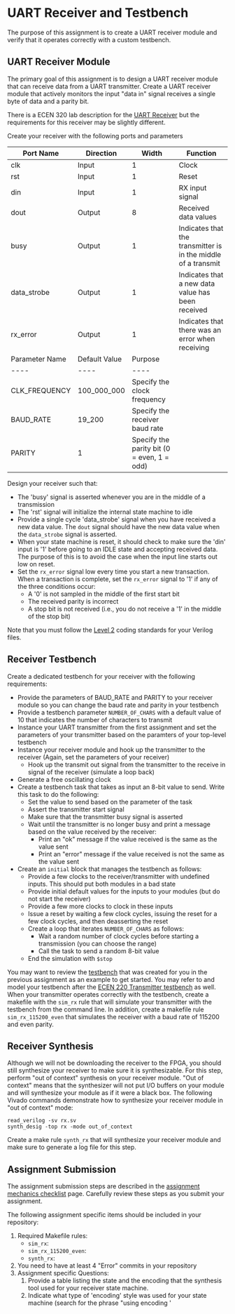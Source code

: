 
<!--
Notes:
-- Any _new_ coding standards to add? It would be nice to add something for this assignment


-->

# UART Receiver and Testbench

The purpose of this assignment is to create a UART receiver module and verify that it operates correctly with a custom testbench.
<!--
You will also be creating a UART transmitter simulation model as part of the assignment verification.
-->


<!--
## Assignment Instructions

Create a new directory in your repository as described above and put all the files for this assignment within this directory.

### Create a UART transmitter simulation model

Create a Verilog simulation model that simulates the operation of a transmitter.
Your transmitter should be parameterizable in terms of baud rate, parity, and clock frequency.
You should design your transmitter model such that: 
  * Print a message when starting a transmission (and indicate the value sent and parity mode)
  * Print a message when you are done with a transmission

| Parameter Name | Default Value | Purpose |
| ---- | ---- | ---- |
| CLK_FREQUECY | 100_000_000 | Specify the clock frequency |
| BAUD_RATE  | 19_200 | Specify the transmit baud rate |
| PARITY | 1 | Specify the parity bit (0 = even, 1 = odd) |

Design your transmitter model as a simple, non-synthesizable model using the testbench principles discussed in class (you may want to refer to the [rx_model.sv](../uart_transmitter/rx_model.sv) used in the previous assignment).

**TODO**: Add a reset?
-->

## UART Receiver Module

The primary goal of this assignment is to design a UART receiver module that can receive data from a UART transmitter.
Create a UART receiver module that actively monitors the input "data in" signal receives a single byte of data and a parity bit.
<!-- 
Note that all other modules or testbenches you create for this assignment can use any Verilog or SystemVerilog constructs.
The intent of this requirement is to give you practice using old style `reg` and `wire` data types.
-->
There is a ECEN 320 lab description for the [UART Receiver](https://byu-cpe.github.io/ecen320/labs/lab-11/) but the requirements for this receiver may be slightly different.

Create your receiver with the following ports and parameters

| Port Name | Direction | Width | Function |
| ---- | ---- | ---- | ----  |
| clk | Input | 1 | Clock |
| rst | Input | 1 | Reset |
| din | Input | 1 | RX input signal |
| dout | Output | 8 | Received data values |
| busy | Output | 1 | Indicates that the transmitter is in the middle of a transmit |
| data_strobe | Output | 1 | Indicates that a new data value has been received |
| rx_error | Output | 1 | Indicates that there was an error when receiving |
| Parameter Name | Default Value | Purpose |
| ---- | ---- | ---- |
| CLK_FREQUENCY | 100_000_000 | Specify the clock frequency |
| BAUD_RATE  | 19_200 | Specify the receiver baud rate |
| PARITY | 1 | Specify the parity bit (0 = even, 1 = odd) |

Design your receiver such that:
* The 'busy' signal is asserted whenever you are in the middle of a transmission
* The 'rst' signal will initialize the internal state machine to idle
* Provide a single cycle 'data_strobe' signal when you have received a new data value. The `dout` signal should have the new data value when the `data_strobe` signal is asserted.
* When your state machine is reset, it should check to make sure the 'din' input is '1' before going to an IDLE state and accepting received data. The purpose of this is to avoid the case when the input line starts out low on reset.
* Set the `rx_error` signal low every time you start a new transaction. When a transaction is complete, set the `rx_error` signal to '1' if any of the three conditions occur:
  * A '0' is not sampled in the middle of the first start bit
  * The received parity is incorrect
  * A stop bit is not received (i.e., you do not receive a '1' in the middle of the stop bit)

<!--
    If you get a reset and the input din is a '0' then you should go to some sort of "Startup" type state that just sits there and waits until din goes high. Once din goes high you can go into an idle state to wait for din to go to 0 again. The reason for this is that you do not want to just immediately start receiveing a character upon reset. You want to start up in a known state.
-->

Note that you must follow the [Level 2](../resources/coding_standard#level_2) coding standards for your Verilog files.

## Receiver Testbench

Create a dedicated testbench for your receiver with the following requirements:
  * Provide the parameters of BAUD_RATE and PARITY to your receiver module so you can change the baud rate and parity in your testbench
  * Provide a testbench parameter `NUMBER_OF_CHARS` with a default value of 10 that indicates the number of characters to transmit    
  * Instance your UART transmitter from the first assignment and set the parameters of your transmitter based on the paramters of your top-level testbench
  * Instance your receiver module and hook up the transmitter to the receiver (Again, set the parameters of your receiver)
    * Hook up the transmit out signal from the transmitter to the receive in signal of the receiver (simulate a loop back)
  * Generate a free oscillating clock
  * Create a testbench task that takes as input an 8-bit value to send. Write this task to do the following:
    * Set the value to send based on the parameter of the task
    * Assert the transmitter start signal
    * Make sure that the transmitter busy signal is asserted
    * Wait until the transmitter is no longer busy and print a message based on the value received by the receiver:
      * Print an "ok" message if the value received is the same as the value sent
      * Print an "error" message if the value received is not the same as the value sent
  * Create an `initial` block that manages the testbench as follows:
    * Provide a few clocks to the receiver/transmitter with undefined inputs. This should put both modules in a bad state
    * Provide initial default values for the inputs to your modules (but do not start the receiver)
    * Provide a few more clocks to clock in these inputs
    * Issue a reset by waiting a few clock cycles, issuing the reset for a few clock cycles, and then deasserting the reset
    * Create a loop that iterates `NUMBER_OF_CHARS` as follows:
      * Wait a random number of clock cycles before starting a transmission (you can choose the range)
      * Call the task to send a random 8-bit value
    * End the simulation with `$stop`

You may want to review the [testbench](../tx_sim/tx_tb.sv) that was created for you in the previous assignment as an example to get started.
You may refer to and model your testbench after the [ECEN 220 Transmitter testbench](http://ecen220wiki.groups.et.byu.net/resources/testbenches/tb_tx.sv) as well.
When your transmitter operates correctly with the testbench, create a makefile with the `sim_rx` rule that will simulate your transmitter with the testbench from the command line.
In addition, create a makefile rule `sim_rx_115200_even` that simulates the receiver with a baud rate of 115200 and even parity.

## Receiver Synthesis

Although we will not be downloading the receiver to the FPGA, you should still synthesize your receiver to make sure it is synthesizable.
For this step, perform "out of context" synthesis on your receiver module.
"Out of context" means that the synthesizer will not put I/O buffers on your module and will synthesize your module as if it were a black box.
The following Vivado commands demonstrate how to synthesize your receiver module in "out of context" mode:

```
read_verilog -sv rx.sv
synth_desig -top rx -mode out_of_context
```
Create a make rule `synth_rx` that will synthesize your receiver module and make sure to generate a log file for this step.

## Assignment Submission

The assignment submission steps are described in the [assignment mechanics checklist](../resources/assignment_mechanics.md#assignment-submission-checklist) page.
Carefully review these steps as you submit your assignment.

The following assignment specific items should be included in your repository:

1. Required Makefile rules:
    * `sim_rx`: 
    * `sim_rx_115200_even`: 
    * `synth_rx`:
1. You need to have at least 4 "Error" commits in your repository
2. Assignment specific Questions:
    1. Provide a table listing the state and the encoding that the synthesis tool used for your receiver state machine.
    1. Indicate what type of 'encoding' style was used for your state machine (search for the phrase "using encoding '<style>' in module '<module>'" in the synthesis log file)
    1. Indicate the total number of "cells" generated by the synthesis tool

## Submission and Grading


The following assignment specific items should be included in your repository:

1. Required Makefile rules:
    * `sim_rx`:
    * `sim_rx_115200_even`:
    * `synth_rx`:
2. Assignment specific Questions:
    1. Provide a table listing the state and the encoding that the synthesis tool used for your receiver state machine.
    1. Provide a table summarizing of the "estimated" resources your design will use. This will show up in the synthesis log file. This will include cells such as CARRY4, LUT1, LUT2, LUT3, LUT4, LUT5, LUT6, FDRE, etc.

<!--
Future Changes:
* ask them to manually change the FSM encoding type when thhey synthesize to see the impact.
-->